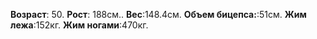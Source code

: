 **Возраст**: 50.
**Рост**: 188см..
**Вес**:148.4см.
**Объем бицепса:**:51см.
**Жим лежа**:152кг.
**Жим ногами**:470кг.


